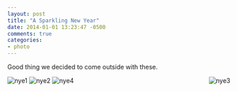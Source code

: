 ```yaml
---
layout: post
title: "A Sparkling New Year"
date: 2014-01-01 13:23:47 -0500
comments: true
categories: 
- photo
---
```

Good thing we decided to come outside with these.

<img src="http://farm4.staticflickr.com/3685/11700998904_5e216093cc_c.jpg" alt="nye1">
<img src="http://farm6.staticflickr.com/5547/11701008264_a26d6198ec.jpg" alt="nye2" style="max-width:435px">
<img src="http://farm4.staticflickr.com/3816/11701394826_992ece1632_z.jpg" alt="nye3" style="float:right; max-width:354px">
<img src="http://farm8.staticflickr.com/7355/11701374376_9bd7433a2a_c.jpg" alt="nye4">

